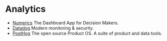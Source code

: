# Analytics

- [Numerics](https://cynapse.com/numerics/) The Dashboard App for Decision Makers.
- [Datadog](https://www.datadoghq.com) Modern monitoring & security.
- [PostHog](https://posthog.com) The open source Product OS. A suite of product and data tools.
